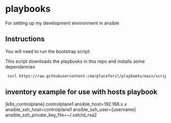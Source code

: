 # playbooks
For setting up my development environment in ansible

## Instructions

You will need to run the bootstrap script:

This script downloads the playbooks in this repo and installs some dependancies

```bash
 curl https://raw.githubusercontent.com/placeforit/playbooks/main/scripts/bootstrap.sh | bash
```

## 
## inventory example for use with hosts playbook

[k8s_controlplane]
controlplane1 ansible_host=192.168.x.x ansible_ssh_host=controlplane1 ansible_ssh_user=[username] ansible_ssh_private_key_file=~/.ssh/id_rsa2


